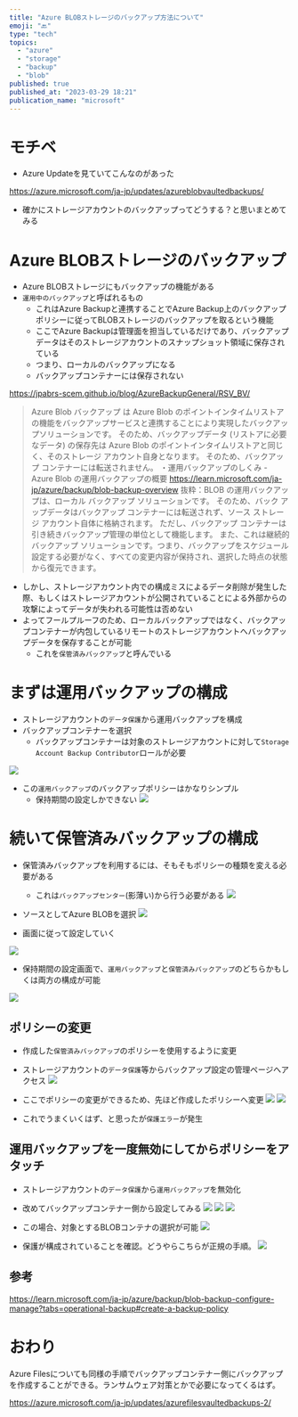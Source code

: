 ```yaml
---
title: "Azure BLOBストレージのバックアップ方法について"
emoji: "🔙"
type: "tech"
topics:
  - "azure"
  - "storage"
  - "backup"
  - "blob"
published: true
published_at: "2023-03-29 18:21"
publication_name: "microsoft"
---
```


# モチベ
- Azure Updateを見ていてこんなのがあった

https://azure.microsoft.com/ja-jp/updates/azureblobvaultedbackups/
- 確かにストレージアカウントのバックアップってどうする？と思いまとめてみる

# Azure BLOBストレージのバックアップ
- Azure BLOBストレージにもバックアップの機能がある
- `運用中のバックアップ`と呼ばれるもの
	- これはAzure Backupと連携することでAzure Backup上のバックアップポリシーに従ってBLOBストレージのバックアップを取るという機能
	- ここでAzure Backupは管理面を担当しているだけであり、バックアップデータはそのストレージアカウントのスナップショット領域に保存されている
	- つまり、ローカルのバックアップになる
	- バックアップコンテナーには保存されない


https://jpabrs-scem.github.io/blog/AzureBackupGeneral/RSV_BV/
>Azure Blob バックアップ は Azure Blob のポイントインタイムリストアの機能をバックアップサービスと連携することにより実現したバックアップソリューションです。
そのため、バックアップデータ (リストアに必要なデータ) の保存先は Azure Blob のポイントインタイムリストアと同じく、そのストレージ アカウント自身となります。
そのため、バックアップ コンテナーには転送されません。
・運用バックアップのしくみ - Azure Blob の運用バックアップの概要
https://learn.microsoft.com/ja-jp/azure/backup/blob-backup-overview
抜粋：BLOB の運用バックアップは、ローカル バックアップ ソリューションです。 そのため、バック アップデータはバックアップ コンテナーには転送されず、ソース ストレージ アカウント自体に格納されます。 ただし、バックアップ コンテナーは引き続きバックアップ管理の単位として機能します。 また、これは継続的バックアップ ソリューションです。つまり、バックアップをスケジュール設定する必要がなく、すべての変更内容が保持され、選択した時点の状態から復元できます。

- しかし、ストレージアカウント内での構成ミスによるデータ削除が発生した際、もしくはストレージアカウントが公開されていることによる外部からの攻撃によってデータが失われる可能性は否めない
- よってフールプルーフのため、ローカルバックアップではなく、バックアップコンテナーが内包しているリモートのストレージアカウントへバックアップデータを保存することが可能
	- これを`保管済みバックアップ`と呼んでいる

# まずは運用バックアップの構成
- ストレージアカウントの`データ保護`から運用バックアップを構成
- バックアップコンテナーを選択
	- バックアップコンテナーは対象のストレージアカウントに対して`Storage Account Backup Contributor`ロールが必要

![](https://storage.googleapis.com/zenn-user-upload/5f99012cbef8-20230329.png)

- この`運用バックアップ`のバックアップポリシーはかなりシンプル
	- 保持期間の設定しかできない
![](https://storage.googleapis.com/zenn-user-upload/5306b5c30755-20230329.png)

# 続いて保管済みバックアップの構成
- 保管済みバックアップを利用するには、そもそもポリシーの種類を変える必要がある
	- これは`バックアップセンター`(影薄い)から行う必要がある
![](https://storage.googleapis.com/zenn-user-upload/987fa77b190a-20230329.png)

- ソースとしてAzure BLOBを選択
![](https://storage.googleapis.com/zenn-user-upload/39ce352eaa6f-20230329.png)

- 画面に従って設定していく

![](https://storage.googleapis.com/zenn-user-upload/65a5188b2eb6-20230329.png)
- 保持期間の設定画面で、`運用バックアップ`と`保管済みバックアップ`のどちらかもしくは両方の構成が可能

![](https://storage.googleapis.com/zenn-user-upload/9631028d629c-20230329.png)
## ポリシーの変更

- 作成した`保管済みバックアップ`のポリシーを使用するように変更
- ストレージアカウントの`データ保護`等からバックアップ設定の管理ページへアクセス
![](https://storage.googleapis.com/zenn-user-upload/a8a3306ee269-20230329.png)
- ここでポリシーの変更ができるため、先ほど作成したポリシーへ変更
![](https://storage.googleapis.com/zenn-user-upload/418d0f99c41b-20230329.png)
![](https://storage.googleapis.com/zenn-user-upload/9a9e00aa9705-20230329.png)

- これでうまくいくはず、と思ったが`保護エラー`が発生

## 運用バックアップを一度無効にしてからポリシーをアタッチ
- ストレージアカウントの`データ保護`から`運用バックアップ`を無効化
- 改めてバックアップコンテナー側から設定してみる
![](https://storage.googleapis.com/zenn-user-upload/9a1a3554743c-20230329.png)
![](https://storage.googleapis.com/zenn-user-upload/46453998da76-20230329.png)
![](https://storage.googleapis.com/zenn-user-upload/7d97c0b2fbf2-20230329.png)

- この場合、対象とするBLOBコンテナの選択が可能
![](https://storage.googleapis.com/zenn-user-upload/509304c053d4-20230329.png)

- 保護が構成されていることを確認。どうやらこちらが正規の手順。
![](https://storage.googleapis.com/zenn-user-upload/7fd62f00c2cd-20230329.png)
## 参考
https://learn.microsoft.com/ja-jp/azure/backup/blob-backup-configure-manage?tabs=operational-backup#create-a-backup-policy


# おわり
Azure Filesについても同様の手順でバックアップコンテナー側にバックアップを作成することができる。ランサムウェア対策とかで必要になってくるはず。

https://azure.microsoft.com/ja-jp/updates/azurefilesvaultedbackups-2/